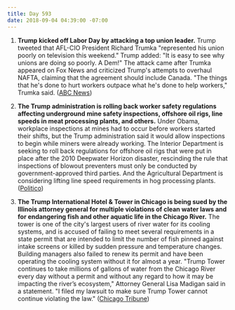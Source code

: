 ```yaml
---
title: Day 593
date: 2018-09-04 04:39:00 -07:00
---
```


1. **Trump kicked off Labor Day by attacking a top union leader.** Trump tweeted that AFL-CIO President Richard Trumka "represented his union poorly on television this weekend." Trump added: "It is easy to see why unions are doing so poorly. A Dem!" The attack came after Trumka appeared on Fox News and criticized Trump's attempts to overhaul NAFTA, claiming that the agreement should include Canada. "The things that he's done to hurt workers outpace what he's done to help workers," Trumka said. ([ABC News](https://abcnews.go.com/Politics/wireStory/trump-attacks-union-leader-labor-day-57572623))

2. **The Trump administration is rolling back worker safety regulations affecting underground mine safety inspections, offshore oil rigs, line speeds in meat processing plants, and others.** Under Obama, workplace inspections at mines had to occur before workers started their shifts, but the Trump administration said it would allow inspections to begin while miners were already working. The Interior Department is seeking to roll back regulations for offshore oil rigs that were put in place after the 2010 Deepwater Horizon disaster, rescinding the rule that inspections of blowout preventers must only be conducted by government-approved third parties. And the Agricultural Department is considering lifting line speed requirements in hog processing plants. ([Politico](https://www.politico.com/story/2018/09/03/trumps-worker-safety-regulations-protections-unions-806008))

3. **The Trump International Hotel & Tower in Chicago is being sued by the Illinois attorney general for multiple violations of clean water laws and for endangering fish and other aquatic life in the Chicago River.** The tower is one of the city's largest users of river water for its cooling systems, and is accused of failing to meet several requirements in a state permit that are intended to limit the number of fish pinned against intake screens or killed by sudden pressure and temperature changes. Building managers also failed to renew its permit and have been operating the cooling system without it for almost a year. "Trump Tower continues to take millions of gallons of water from the Chicago River every day without a permit and without any regard to how it may be impacting the river’s ecosystem," Attorney General Lisa Madigan said in a statement. "I filed my lawsuit to make sure Trump Tower cannot continue violating the law." ([Chicago Tribune](http://www.chicagotribune.com/news/ct-met-trump-tower-chicago-river-madigan-lawsuit-20180814-story.html))
